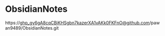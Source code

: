 # ObsidianNotes

https://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@github.com/pawan9489/ObsidianNotes.git